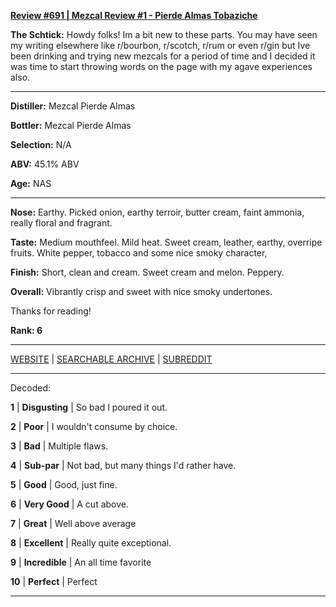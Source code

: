 
[**Review #691 | Mezcal Review #1 - Pierde Almas Tobaziche**]( https://t8ke.review/review-691-pierde-almas-tobaziche/)

**The Schtick:** Howdy folks! Im a bit new to these parts. You may have seen my writing elsewhere like r/bourbon, r/scotch, r/rum or even r/gin but Ive been drinking and trying new mezcals for a period of time and I decided it was time to start throwing words on the page with my agave experiences also. 

-----

**Distiller:** Mezcal Pierde Almas

**Bottler:** Mezcal Pierde Almas

**Selection:** N/A

**ABV:** 45.1% ABV

**Age:** NAS 

-----

**Nose:**  Earthy. Picked onion, earthy terroir, butter cream, faint ammonia, really floral and fragrant.

**Taste:** Medium mouthfeel. Mild heat. Sweet cream, leather, earthy, overripe fruits. White pepper, tobacco and some nice smoky character,

**Finish:** Short, clean and cream. Sweet cream and melon. Peppery. 

**Overall:** Vibrantly crisp and sweet with nice smoky undertones. 

Thanks for reading!

**Rank: 6**



-----

[WEBSITE](https://t8ke.review) | [SEARCHABLE ARCHIVE](https://t8ke.review/review-archive/) | [SUBREDDIT](https://reddit.com/r/t8kereviews)

-----

Decoded:

**1** | **Disgusting** | So bad I poured it out.

**2** | **Poor** | I wouldn't consume by choice.

**3** | **Bad** | Multiple flaws.

**4** | **Sub-par** | Not bad, but many things I'd rather have.

**5** | **Good** | Good, just fine.

**6** | **Very Good** | A cut above.

**7** | **Great** | Well above average

**8** | **Excellent** | Really quite exceptional.

**9** | **Incredible** | An all time favorite

**10** | **Perfect** | Perfect

----

